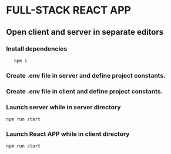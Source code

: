 # FULL-STACK REACT APP

## Open client and server in separate editors

### Install dependencies
 ```
    npm i
 ```

### Create .env file in server and define project constants.
### Create .env file in client and define project constants.

### Launch server while in server directory

```
npm run start
```

### Launch React APP while in client directory

```
npm run start
```

